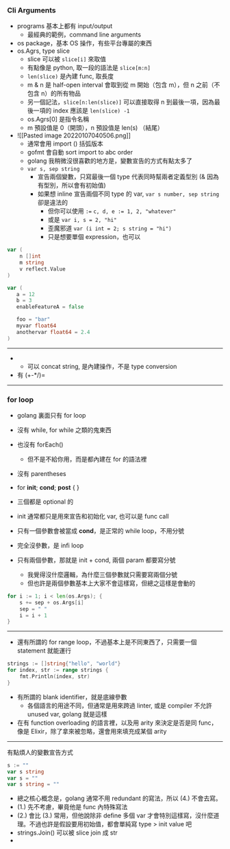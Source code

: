### Cli Arguments
- programs 基本上都有 input/output
	- 最經典的範例，command line arguments
- os package，基本 OS 操作，有些平台專屬的東西
- os.Agrs, type slice
	- slice 可以被 `slice[i]` 來取值
	- 有點像是 python, 取一段的語法是 `slice[m:n]`
	- `len(slice)` 是內建 func, 取長度
	- m & n 是 half-open interval 會取到從 m 開始（包含 m），但 n 之前（不包含 n）的所有物品
	- 另一個記法，`slice[n:len(slice)]` 可以直接取得 n 到最後一項，因為最後一項的 index 應該是 `len(slice) -1`
	- os.Agrs[0] 是指令名稱
	- m 預設值是 0（開頭），n 預設值是 len(s) （結尾）
- ![[Pasted image 20220107040506.png]]
	- 通常會用 import () 括弧版本
	- gofmt 會自動 sort import to abc order
	- golang 我稍微沒很喜歡的地方是，變數宣告的方式有點太多了
	- `var s, sep string`
		- 宣告兩個變數，只寫最後一個 type 代表同時幫兩者定義型別 (& 因為有型別，所以會有初始值)
		- 如果想 inline 宣告兩個不同 type 的 var, `var s number, sep string` 卻是違法的
			- 但你可以使用 `:=` `c, d, e := 1, 2, "whatever"`
			- 或是 `var i, s = 2, "hi"`
			- 歪魔邪道 `var (i int = 2; s string = "hi")`
			- 只是想要單個 expression，也可以
```go
var (
    n []int
    m string
    v reflect.Value
)

var (
   a = 12
   b = 3
   enableFeatureA = false

   foo = "bar"
   myvar float64
   anothervar float64 = 2.4
)
```

---
- + 可以 concat string, 是內建操作，不是 type conversion
- 有 (+-*/)=

---

### for loop
- golang 裏面只有 for loop
- 沒有 while, for while 之類的鬼東西
- 也沒有 forEach()
	- 但不是不給你用，而是都內建在 for 的語法裡

- 沒有 parentheses
- for **init**; **cond**; **post** {
}
- 三個都是 optional 的
- init 通常都只是用來宣告和初始化 var, 也可以是 func call
- 只有一個參數會被當成 **cond**，是正常的 while loop，不用分號
- 完全沒參數，是 infi loop
- 只有兩個參數，那就是 init + cond, 兩個 param 都要寫分號
	- 我覺得沒什麼邏輯，為什麼三個參數就只需要寫兩個分號
	- 但也許是兩個參數基本上大家不會這樣寫，但總之這樣是會動的
```go
for i := 1; i < len(os.Args); {
	s += sep + os.Args[i]
	sep = " "
	i = i + 1
}
```

---

- 還有所謂的 for range loop，不過基本上是不同東西了，只需要一個 statement 就能運行
```go
strings := []string{"hello", "world"}
for index, str := range strings {
    fmt.Println(index, str)
}
```

- 有所謂的 blank identifier，就是底線參數
	- 各個語言的用途不同，但通常是用來跨過 linter, 或是 compiler 不允許 unused var, golang 就是這樣
- 在有 function overloading 的語言裡，以及用 arity 來決定是否是同 func，像是 Elixir，除了拿來被忽略，還會用來填充成某個 arity

---

有點煩人的變數宣告方式

```go
s := ""
var s string
var s = ""
var s string = ""
```

- 總之核心概念是，golang 通常不用 redundant 的寫法，所以 (4.) 不會去寫。
- (1.) 先不考慮，畢竟他是 func 內特殊寫法
- (2.) 會比 (3.) 常用，但他說除非 define 多個 var 才會特別這樣寫，沒什麼道理。不過也許是假設要用初始值，都會單純寫 type > init value 吧 
- strings.Join() 可以被 slice join 成 str
- 
